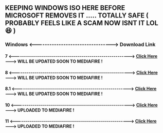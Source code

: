 ## KEEPING WINDOWS ISO HERE BEFORE MICROSOFT REMOVES IT ..... TOTALLY SAFE ( PROBABLY FEELS LIKE A SCAM NOW ISNT IT LOL 😆 )

### Windows  <--------------------------------->  Download Link

#### 7       <---------------------------------------------------------->               [Click Here](https://archive.org/details/en_windows_7_ultimate_with_sp1_x64_dvd_u_677332_202006)    ---> WILL BE UPDATED SOON TO MEDIAFIRE !
#### 8       <---------------------------------------------------------->               [Click Here](https://archive.org/details/windows-8-x-64)                                            ---> WILL BE UPDATED SOON TO MEDIAFIRE !
#### 8.1     <-------------------------------------------------------->                 [Click Here](https://archive.org/details/win-8.1-english-x-64-x-86)                                 ---> WILL BE UPDATED SOON TO MEDIAFIRE !
#### 10      <--------------------------------------------------------->               [Click Here](https://www.mediafire.com/file/ezkz0pxqhazlslo/Windows+10+22h2+x64.iso/file)            ---> UPLOADED TO MEDIAFIRE !
#### 11      <--------------------------------------------------------->               [Click Here](https://www.mediafire.com/file/v591mtvw0jjorsb/Win11_23H2_English_x64v2.iso/file)       ---> UPLOADED TO MEDIAFIRE !

